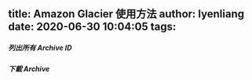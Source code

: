 title: Amazon Glacier 使用方法
author: lyenliang
date: 2020-06-30 10:04:05
tags:
---
##### 列出所有 Archive ID

##### 下載 Archive